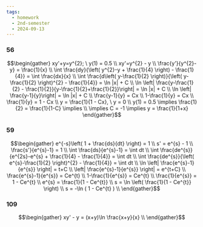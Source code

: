 ```yaml
---
tags:
  - homework
  - 2nd-semester
  - 2024-09-13
---
```

### 56

$$\begin{gather}
xy'+y=y^{2}; \ y(1) = 0.5 \\
xy'=y^{2} - y \\
\frac{y'}{y^{2}-y} = \frac{1}{x} \\
\int \frac{dy}{\left( y^{2}-y + \frac{1}{4} \right) - \frac{1}{4}} = \int \frac{dx}{x} \\
\int \frac{d\left( y-\frac{1}{2} \right)}{\left( y-\frac{1}{2} \right)^{2} - \frac{1}{4}} = \ln |x| + C \\
\ln \left| \frac{y-\frac{1}{2} - \frac{1}{2}}{y-\frac{1}{2}+\frac{1}{2}}\right| = \ln |x| + C \\
\ln \left| \frac{y-1}{y}\right| = \ln |x| + C \\
\frac{y-1}{y} = Cx \\
1-\frac{1}{y} = Cx \\
\frac{1}{y} = 1 - Cx \\
y = \frac{1}{1 - Cx}, \ y = 0 \\
y(1) = 0.5 \implies \frac{1}{2} = \frac{1}{1-C} \implies \\
\implies C = -1 \implies y = \frac{1}{1+x}
\end{gather}$$

### 59

$$\begin{gather}
e^{-s}\left( 1 + \frac{ds}{dt} \right) = 1 \\
s' = e^{s} - 1 \\
\frac{s'}{e^{s}-1} = 1 \\
\int \frac{ds}{e^{s}-1} = \int dt \\
\int \frac{de^{s}}{e^{2s}-e^{s} + \frac{1}{4} - \frac{1}{4}} = \int dt \\
\int \frac{de^{s}}{\left( e^{s}-\frac{1}{2} \right)^{2} - \frac{1}{4}} = \int dt \\
\ln \left| \frac{e^{s}-1}{e^{s}} \right| = t+C \\
\left| \frac{e^{s}-1}{e^{s}} \right| = e^{t+C} \\
\frac{e^{s}-1}{e^{s}}  = Ce^{t} \\
1-\frac{1}{e^{s}}  = Ce^{t} \\
\frac{1}{e^{s}}  = 1 - Ce^{t} \\
e^{s}  = \frac{1}{1 - Ce^{t}} \\
s  = \ln \left( \frac{1}{1 - Ce^{t}} \right)  \\
s  = -\ln ( 1 - Ce^{t} )  \\
\end{gather}$$

### 109

$$\begin{gather}
xy' - y = (x+y)\ln \frac{x+y}{x} \\
\end{gather}$$